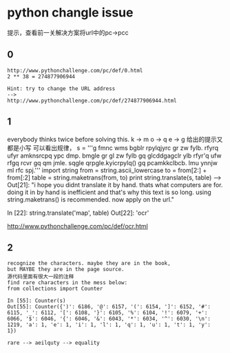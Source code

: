 python changle issue
===
提示，查看前一关解决方案将url中的pc->pcc

0
---
    http://www.pythonchallenge.com/pc/def/0.html
    2 ** 38 = 274877906944

    Hint: try to change the URL address
    -->
    http://www.pythonchallenge.com/pc/def/274877906944.html

1
---
   everybody thinks twice before solving this.
   k -> m
   o -> q
   e -> g
   给出的提示又都是小写
   可以看出规律，
   s = '''g fmnc wms bgblr rpylqjyrc gr zw fylb. rfyrq ufyr amknsrcpq
   ypc dmp. bmgle gr gl zw fylb gq glcddgagclr ylb rfyr'q ufw rfgq rcvr
   gq qm jmle. sqgle qrpgle.kyicrpylq() gq pcamkkclbcb. lmu ynnjw ml rfc
   spj.'''
   import string
   from = string.ascii_lowercase
   to = from[2:] + from[:2]
   table = string.maketrans(from, to)
   print string.translate(s, table)
   -->
   Out[21]: "i hope you didnt translate it by hand. thats what computers
   are for. doing it in by hand is inefficient and that's why this text
   is so long. using string.maketrans() is recommended. now apply on the
   url."

   In [22]: string.translate('map', table)
   Out[22]: 'ocr'

   http://www.pythonchallenge.com/pc/def/ocr.html

2
---
    recognize the characters. maybe they are in the book, 
    but MAYBE they are in the page source.
    源代码里面有很大一段的注释
    find rare characters in the mess below:
    from collections import Counter

    In [55]: Counter(s)
    Out[55]: Counter({')': 6186, '@': 6157, '(': 6154, ']': 6152, '#':
    6115, '_': 6112, '[': 6108, '}': 6105, '%': 6104, '!': 6079, '+':
    6066, '$': 6046, '{': 6046, '&': 6043, '*': 6034, '^': 6030, '\n':
    1219, 'a': 1, 'e': 1, 'i': 1, 'l': 1, 'q': 1, 'u': 1, 't': 1, 'y':
    1})

    rare --> aeilquty --> equality


